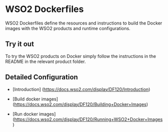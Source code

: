 # WSO2 Dockerfiles
WSO2 Dockerfiles define the resources and instructions to build the Docker images with the WSO2 products and runtime configurations.

## Try it out

To try the WSO2 products on Docker simply follow the instructions in the README in the relevant product folder.

## Detailed Configuration

* [Introduction] (https://docs.wso2.com/display/DF120/Introduction)

* [Build docker images] (https://docs.wso2.com/display/DF120/Building+Docker+Images)

* [Run docker images] (https://docs.wso2.com/display/DF120/Running+WSO2+Docker+Images)
